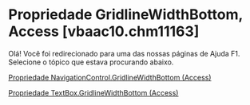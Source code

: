 
# Propriedade GridlineWidthBottom, Access [vbaac10.chm11163]

Olá! Você foi redirecionado para uma das nossas páginas de Ajuda F1. Selecione o tópico que estava procurando abaixo.

[Propriedade NavigationControl.GridlineWidthBottom (Access)](http://msdn.microsoft.com/library/513fdb37-b479-7022-e0c7-4f8d8209ede9%28Office.15%29.aspx)

[Propriedade TextBox.GridlineWidthBottom (Access)](http://msdn.microsoft.com/library/4569d053-008b-a4ce-374f-6078f5ea9bee%28Office.15%29.aspx)

